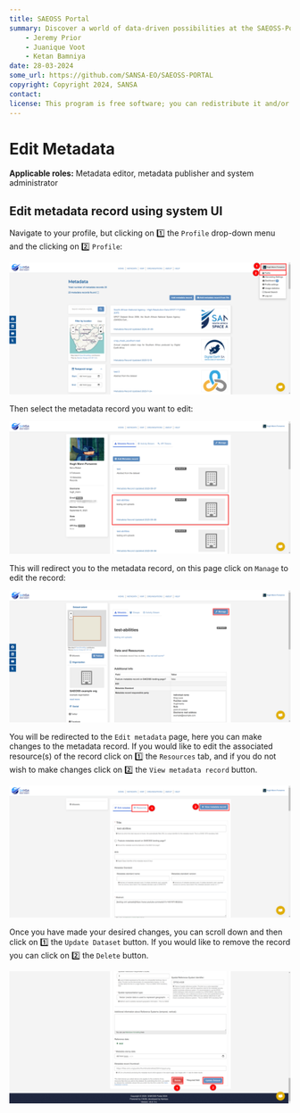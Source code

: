 ```yaml
---
title: SAEOSS Portal
summary: Discover a world of data-driven possibilities at the SAEOSS-Portal, where information converges to empower data sharing and decision-making.
    - Jeremy Prior
    - Juanique Voot
    - Ketan Bamniya
date: 28-03-2024
some_url: https://github.com/SANSA-EO/SAEOSS-PORTAL
copyright: Copyright 2024, SANSA
contact:
license: This program is free software; you can redistribute it and/or modify it under the terms of the GNU Affero General Public License as published by the Free Software Foundation; either version 3 of the License, or (at your option) any later version.
---
```


# Edit Metadata

**Applicable roles:** Metadata editor, metadata publisher and system administrator

## Edit metadata record using system UI

Navigate to your profile, but clicking on 1️⃣ the `Profile` drop-down menu and the clicking on 2️⃣ `Profile`:

[![Edit Metadata 1](img/editing-metadata-1.png)](./img/editing-metadata-1.png)

Then select the metadata record you want to edit:

[![Edit Metadata 2](img/editing-metadata-2.png)](./img/editing-metadata-2.png)

This will redirect you to the metadata record, on this page click on `Manage` to edit the record:

[![Edit Metadata 3](img/editing-metadata-3.png)](./img/editing-metadata-3.png)

You will be redirected to the `Edit metadata` page, here you can make changes to the metadata record. If you would like to edit the associated resource(s) of the record click on 1️⃣ the `Resources` tab, and if you do not wish to make changes click on 2️⃣ the `View metadata record` button.

[![Edit Metadata 4](img/editing-metadata-4.png)](./img/editing-metadata-4.png)

Once you have made your desired changes, you can scroll down and then click on 1️⃣ the `Update Dataset` button. If you would like to remove the record you can click on 2️⃣ the `Delete` button.

[![Edit Metadata 5](img/editing-metadata-5.png)](./img/editing-metadata-5.png)

